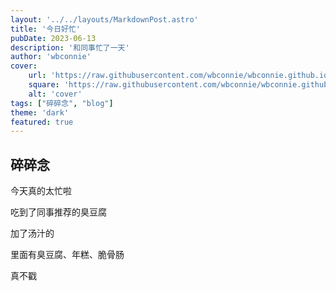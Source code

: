 ```yaml
---
layout: '../../layouts/MarkdownPost.astro'
title: '今日好忙'
pubDate: 2023-06-13
description: '和同事忙了一天'
author: 'wbconnie'
cover:
    url: 'https://raw.githubusercontent.com/wbconnie/wbconnie.github.io/e0d4304a1f9c1010156563baa6560ec1863b1b0c/public/preview/3C99A541-AEB2-41CD-816C-E8BC6589828D_1_105_c%20(1).jpeg'
    square: 'https://raw.githubusercontent.com/wbconnie/wbconnie.github.io/e0d4304a1f9c1010156563baa6560ec1863b1b0c/public/preview/3C99A541-AEB2-41CD-816C-E8BC6589828D_1_105_c%20(1).jpeg'
    alt: 'cover'
tags: ["碎碎念", "blog"]
theme: 'dark'
featured: true
---
```






## 碎碎念
今天真的太忙啦  

吃到了同事推荐的臭豆腐  

加了汤汁的  

里面有臭豆腐、年糕、脆骨肠  

真不戳  

